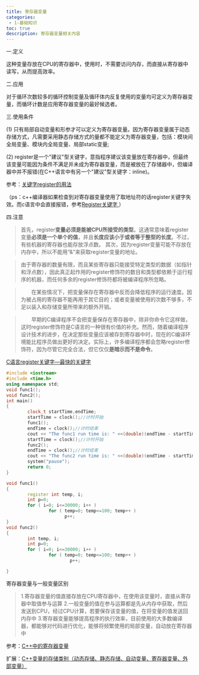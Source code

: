 ```yaml
---
title: 寄存器变量
categories:
 - 1-基础知识
toc: true
description: 寄存器变量相关内容
---
```

一.定义

这种变量存放在CPU的寄存器中，使用时，不需要访问内存，而直接从寄存器中读写，从而提高效率。

二.应用

对于循环次数较多的循环控制变量及循环体内反复使用的变量均可定义为寄存器变量，而循环计数是应用寄存器变量的最好候选者。

三.使用条件

(1) 只有局部自动变量和形参才可以定义为寄存器变量。因为寄存器变量属于动态存储方式，凡需要采用静态存储方式的量都不能定义为寄存器变量，包括：模块间全局变量、模块内全局变量、局部static变量;

(2) register是一个"建议"型关键字，意指程序建议该变量放在寄存器中，但最终该变量可能因为条件不满足并未成为寄存器变量，而是被放在了存储器中，但编译器中并不报错(在C++语言中有另一个"建议"型关键字：inline)。

参考：[关键字register的用法](https://zhuanlan.zhihu.com/p/157460900)

（ps：c++编译器如果检查到对寄存器变量使用了取地址符的话register关键字失效。而c语言中会直接报错，参考[Register关键字 ](https://www.cnblogs.com/YeLing0119/p/9746877.html)）

四.注意

> 首先，register**变量必须是能被CPU所接受的类型**。这通常意味着register变量**必须是一个单个的值**，并且**长度应该小于或者等于整型的长度**。不过，有些机器的寄存器也能存放浮点数。
> 其次，因为register变量可能不存放在内存中，所以不能用“&”来获取register变量的地址。

> ​		由于寄存器的数量有限，而且某些寄存器只能接受特定类型的数据（如指针和浮点数），因此真正起作用的register修饰符的数目和类型都依赖于运行程序的机器，而任何多余的register修饰符都将被编译程序所忽略。

> 　　在某些情况下，把变量保存在寄存器中反而会降低程序的运行速度。因为被占用的寄存器不能再用于其它目的；或者变量被使用的次数不够多，不足以装入和存储变量所带来的额外开销。

> 　　早期的C编译程序不会把变量保存在寄存器中，除非你命令它这样做，这时register修饰符是C语言的一种很有价值的补充。然而，随着编译程序设计技术的进步，在决定那些变量应该被存到寄存器中时，现在的C编译环境能比程序员做出更好的决定。实际上，许多编译程序都会忽略register修饰符，因为尽管它完全合法，但它仅仅**是暗示而不是命令**。

[C语言register关键字—最快的关键字](http://blog.sina.com.cn/s/blog_6a1837e90101128k.html)

```c++
#include <iostream>
#include <time.h>
using namespace std;
void func1();
void func2();
int main()
{
        clock_t startTime,endTime;
        startTime = clock();//计时开始
        func1();
        endTime = clock();//计时结束
        cout << "The func1 run time is: " <<(double)(endTime - startTime) / CLOCKS_PER_SEC << "s" << endl;
        startTime = clock();//计时开始
        func2();
        endTime = clock();//计时结束
        cout << "The func2 run time is: " <<(double)(endTime - startTime) / CLOCKS_PER_SEC << "s" << endl;
        system("pause");
        return 0;
}

void func1()
{
        register int temp, i;
        int p=0;
        for ( i=0; i<=30000; i++ )
                for ( temp=0; temp<=100; temp++ )
                      p++;
}
void func2()
{
        int temp, i;
        int p=0;
        for ( i=0; i<=30000; i++ )
                for ( temp=0; temp<=100; temp++ ) 
                        p++;

}

```

寄存器变量与一般变量区别

> 1.寄存器变量的值直接存放在CPU寄存器中，在使用该变量时，直接从寄存器中取值参与运算
> 2.一般变量的值在参与运算都是先从内存中获取，然后发送到CPU，经过CPU计算，若要保存该变量的值，在将变量的值发送回内存中
> 3.寄存器变量能够提高程序的执行效率，目前使用的大多数编译器，都能够对代码进行优化，能够将频繁使用的局部变量，自动放在寄存器中

参考：[C++中的寄存器变量](https://jingyan.baidu.com/article/d621e8dae23f316964913f5e.html)

扩展：[C++变量的存储类别（动态存储、静态存储、自动变量、寄存器变量、外部变量）](https://blog.csdn.net/oqqQuZi1234567/article/details/41846305?spm=1001.2101.3001.6650.1&utm_medium=distribute.pc_relevant.none-task-blog-2~default~CTRLIST~Rate-1.pc_relevant_default&depth_1-utm_source=distribute.pc_relevant.none-task-blog-2~default~CTRLIST~Rate-1.pc_relevant_default&utm_relevant_index=1)






